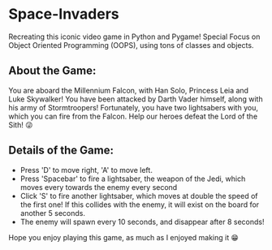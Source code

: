 # Space-Invaders
Recreating this iconic video game in Python and Pygame!
Special Focus on Object Oriented Programming (OOPS), using tons of classes and objects. 

## About the Game:
You are aboard the Millennium Falcon, with Han Solo, Princess Leia and Luke Skywalker! You have been attacked by Darth Vader himself, along with his army of Stormtroopers! Fortunately, you have two lightsabers with you, which you can fire from the Falcon. Help our heroes defeat the Lord of the Sith! :stuck_out_tongue_winking_eye:

## Details of the Game:

- Press 'D' to move right, 'A' to move left. 
- Press 'Spacebar' to fire a lightsaber, the weapon of the Jedi, which moves every towards the enemy every second 
- Click 'S' to fire another lightsaber, which moves at double the speed of the first one! If this collides with the enemy, it will exist on the board for another 5 seconds.
- The enemy will spawn every 10 seconds, and disappear after 8 seconds!

Hope you enjoy playing this game, as much as I enjoyed making it :grin:

